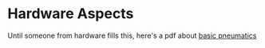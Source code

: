 # Hardware Aspects

Until someone from hardware fills this, here's a pdf about [basic pneumatics](https://www.google.com/url?sa=t&rct=j&q=&esrc=s&source=web&cd=&ved=2ahUKEwjb-f7s2OPyAhXlGFkFHV_NCS0QFnoECAIQAQ&url=https%3A%2F%2Ffirstfrc.blob.core.windows.net%2Ffrc2017%2Fpneumatics-manual.pdf&usg=AOvVaw0L_d9aAGceWmUGayCDbE9-)